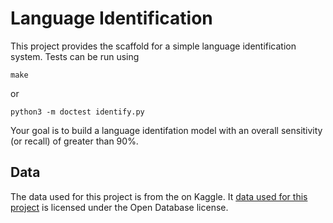 Language Identification
=======================

This project provides the scaffold for a simple language identification system. Tests can be run using 

```
make
```

or 

```
python3 -m doctest identify.py
```

Your goal is to build a language identifation model with an overall sensitivity (or recall) of greater than 90%.

Data
----

The data used for this project is from the  on Kaggle. It [data used for this project](https://www.kaggle.com/zarajamshaid/language-identification-datasst) is licensed under the Open Database license.

